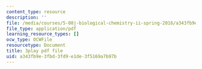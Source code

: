 ```yaml
---
content_type: resource
description: ''
file: /media/courses/5-08j-biological-chemistry-ii-spring-2016/a343fb9e3fbd3fd9e1de3f5169a7b97b_0fm50-F9934.pdf
file_type: application/pdf
learning_resource_types: []
ocw_type: OCWFile
resourcetype: Document
title: 3play pdf file
uid: a343fb9e-3fbd-3fd9-e1de-3f5169a7b97b
---
```

